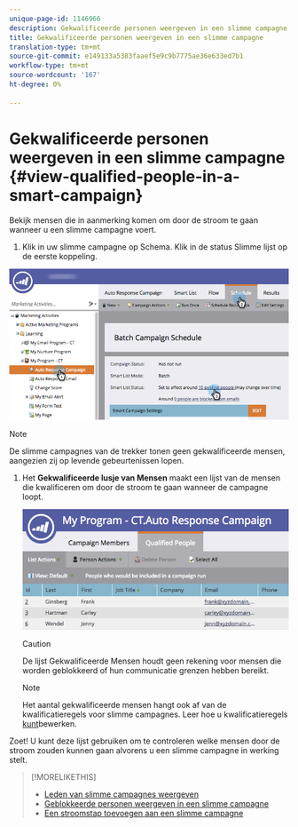 ```yaml
---
unique-page-id: 1146966
description: Gekwalificeerde personen weergeven in een slimme campagne - Marketo Docs - Productdocumentatie
title: Gekwalificeerde personen weergeven in een slimme campagne
translation-type: tm+mt
source-git-commit: e149133a5383faaef5e9c9b7775ae36e633ed7b1
workflow-type: tm+mt
source-wordcount: '167'
ht-degree: 0%

---
```



# Gekwalificeerde personen weergeven in een slimme campagne {#view-qualified-people-in-a-smart-campaign}

Bekijk mensen die in aanmerking komen om door de stroom te gaan wanneer u een slimme campagne voert.

1. Klik in uw slimme campagne op Schema. Klik in de status Slimme lijst op de eerste koppeling.

![](assets/qualifedpeople-hands.png)

>[!NOTE]
>
>De slimme campagnes van de trekker tonen geen gekwalificeerde mensen, aangezien zij op levende gebeurtenissen lopen.

1. Het **Gekwalificeerde lusje van Mensen** maakt een lijst van de mensen die kwalificeren om door de stroom te gaan wanneer de campagne loopt.

   ![](assets/qualifiedpeople-tab.png)

   >[!CAUTION]
   >
   >De lijst Gekwalificeerde Mensen houdt geen rekening voor mensen die worden geblokkeerd of hun communicatie grenzen hebben bereikt.

   >[!NOTE]
   >
   >Het aantal gekwalificeerde mensen hangt ook af van de kwalificatieregels voor slimme campagnes. Leer hoe u kwalificatieregels [kunt](../../../../product-docs/core-marketo-concepts/smart-campaigns/using-smart-campaigns/edit-qualification-rules-in-a-smart-campaign.md)bewerken.

Zoet! U kunt deze lijst gebruiken om te controleren welke mensen door de stroom zouden kunnen gaan alvorens u een slimme campagne in werking stelt.

>[!MORELIKETHIS]
>
>* [Leden van slimme campagnes weergeven](view-smart-campaign-members.md)
>* [Geblokkeerde personen weergeven in een slimme campagne](view-blocked-people-in-a-smart-campaign.md)
>* [Een stroomstap toevoegen aan een slimme campagne](../../../../product-docs/core-marketo-concepts/smart-campaigns/flow-actions/add-a-flow-step-to-a-smart-campaign.md)

>



